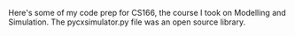 Here's some of my code prep for CS166, the course I took on Modelling and Simulation. The pycxsimulator.py file was an open source library.

